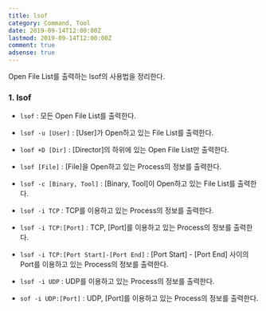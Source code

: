 ```yaml
---
title: lsof
category: Command, Tool
date: 2019-09-14T12:00:00Z
lastmod: 2019-09-14T12:00:00Z
comment: true
adsense: true
---
```


Open File List를 출력하는 lsof의 사용법을 정리한다.

### 1. lsof

* `lsof` : 모든 Open File List를 출력한다.
* `lsof -u [User]` : [User]가 Open하고 있는 File List를 출력한다.
* `loof +D [Dir]` : [Director]의 하위에 있는 Open File List만 출력한다.
* `lsof [File]` : [File]을 Open하고 있는 Process의 정보를 출력한다.
* `lsof -c [Binary, Tool]` : [Binary, Tool]이 Open하고 있는 File List를 출력한다.

* `lsof -i TCP` : TCP를 이용하고 있는 Process의 정보를 출력한다.
* `lsof -i TCP:[Port]` : TCP, [Port]를 이용하고 있는 Process의 정보를 출력한다.
* `lsof -i TCP:[Port Start]-[Port End]` : [Port Start] - [Port End] 사이의 Port를 이용하고 있는 Process의 정보를 출력한다. 
* `lsof -i UDP` : UDP를 이용하고 있는 Process의 정보를 출력한다.
* `sof -i UDP:[Port]` : UDP, [Port]를 이용하고 있는 Process의 정보를 출력한다.
